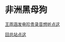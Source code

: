 # 非洲黑母狗
[王雨涵发电珍贵录音想听点这](https://hw.a.yximgs.com/bs2/ost/MTY1NDQzODE4NDgzXzQwODUyMzUwOTI.m4a)  
  
[回总站点这](https://wdxszz.github.io/zz/)
